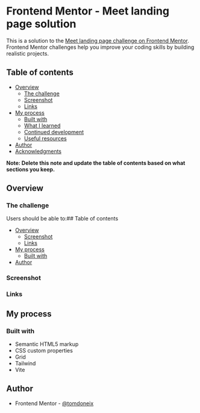 # Frontend Mentor - Meet landing page solution

This is a solution to the [Meet landing page challenge on Frontend Mentor](https://www.frontendmentor.io/challenges/meet-landing-page-rbTDS6OUR). Frontend Mentor challenges help you improve your coding skills by building realistic projects. 

## Table of contents

- [Overview](#overview)
  - [The challenge](#the-challenge)
  - [Screenshot](#screenshot)
  - [Links](#links)
- [My process](#my-process)
  - [Built with](#built-with)
  - [What I learned](#what-i-learned)
  - [Continued development](#continued-development)
  - [Useful resources](#useful-resources)
- [Author](#author)
- [Acknowledgments](#acknowledgments)

**Note: Delete this note and update the table of contents based on what sections you keep.**

## Overview

### The challenge

Users should be able to:## Table of contents

- [Overview](#overview)
  - [Screenshot](#screenshot)
  - [Links](#links)
- [My process](#my-process)
  - [Built with](#built-with)
- [Author](#author)

### Screenshot

<!-- ![](./screenshot.png) -->

### Links

<!-- - Solution URL: [Add solution URL here](https://github.com/TomDoneix/four-card-feature-section) -->
<!-- - Live Site URL: [live site URL here](https://four-card-feature-section-three-sepia.vercel.app/) -->

## My process

### Built with

- Semantic HTML5 markup
- CSS custom properties
- Grid
- Tailwind
- Vite

## Author

- Frontend Mentor - [@tomdoneix](https://www.frontendmentor.io/profile/TomDoneix)